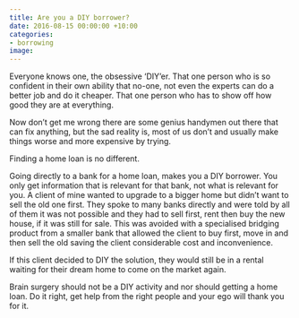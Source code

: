 ```yaml
---
title: Are you a DIY borrower?
date: 2016-08-15 00:00:00 +10:00
categories: 
- borrowing
image: 
---
```


Everyone knows one, the obsessive ‘DIY’er.  That one person who is so confident in their own ability that no-one, not even the experts can do a better job and do it cheaper.  That one person who has to show off how good they are at everything.

Now don’t get me wrong there are some genius handymen out there that can fix anything, but the sad reality is, most of us don’t and usually make things worse and more expensive by trying.

Finding a home loan is no different.  

Going directly to a bank for a home loan, makes you a DIY borrower.  You only get information that is relevant for that bank, not what is relevant for you.
A client of mine wanted to upgrade to a bigger home but didn’t want to sell the old one first. They spoke to many banks directly and were told by all of them it was not possible and they had to sell first, rent then buy the new house, if it was still for sale.  This was avoided with a specialised bridging product from a smaller bank that allowed the client to buy first, move in and then sell the old saving the client considerable cost and inconvenience.

If this client decided to DIY the solution, they would still be in a rental waiting for their dream home to come on the market again.

Brain surgery should not be a DIY activity and nor should getting a home loan. Do it right, get help from the right people and your ego will thank you for it.
